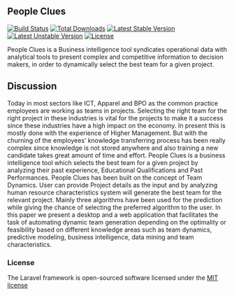 ## People Clues

[![Build Status](https://travis-ci.org/laravel/framework.svg)](https://travis-ci.org/laravel/framework)
[![Total Downloads](https://poser.pugx.org/laravel/framework/d/total.svg)](https://packagist.org/packages/laravel/framework)
[![Latest Stable Version](https://poser.pugx.org/laravel/framework/v/stable.svg)](https://packagist.org/packages/laravel/framework)
[![Latest Unstable Version](https://poser.pugx.org/laravel/framework/v/unstable.svg)](https://packagist.org/packages/laravel/framework)
[![License](https://poser.pugx.org/laravel/framework/license.svg)](https://packagist.org/packages/laravel/framework)

People Clues is a Business intelligence tool syndicates operational data with analytical tools to present complex and competitive information to decision makers, in order to dynamically select the best team for a given project.


## Discussion

Today in most sectors like ICT, Apparel and BPO as the common practice employees are working as teams in projects. Selecting the right team for the right project in these industries is vital for the projects to make it a success since these industries have a high impact on the economy. In present this is mostly done with the experience of Higher Management. But with the churning of the employees’ knowledge transferring process has been really complex since knowledge is not stored anywhere and also training a new candidate takes great amount of time and effort. People Clues is a business intelligence tool which selects the best team for a given project by analyzing their past experience, Educational Qualifications and Past Performances. People Clues has been built on the concept of Team Dynamics. User can provide Project details as the input and by analyzing human resource characteristics system will generate the best team for the relevant project. Mainly three algorithms have been used for the prediction while giving the chance of selecting the preferred algorithm to the user. In this paper we present a desktop and a web application that facilitates the task of automating dynamic team generation depending on the optimality or feasibility based on different knowledge areas such as team dynamics, predictive modeling, business intelligence, data mining and team characteristics. 



### License

The Laravel framework is open-sourced software licensed under the [MIT license](http://opensource.org/licenses/MIT)

